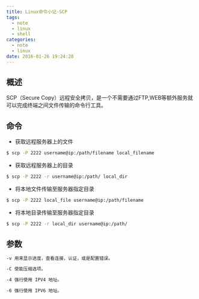 ```yaml
---
title: Linux命令小记-SCP
tags:
  - note
  - linux
  - shell
categories:
  - note
  - linux
date: 2016-01-26 19:24:28
---
```



## 概述 ##
SCP（Secure Copy）远程安全拷贝，是一个不需要通过FTP,WEB等额外服务就可以完成终端之间文件传输的命令行工具。

## 命令 ##
* 获取远程服务器上的文件

``` bash
$ scp -P 2222 username@ip:/path/filename local_filename
```

* 获取远程服务器上的目录

``` bash
$ scp -P 2222 -r username@ip:/path/ local_dir
```

* 将本地文件传输至服务器指定目录

``` bash
$ scp -P 2222 local_file username@ip:/path/filename
```

* 将本地目录传输至服务器指定目录

``` bash
$ scp -P 2222 -r local_dir username@ip:/path/
```

## 参数 ##

``` bash
-v 用来显示进度，查看连接，认证，或是配置错误。

-C 使能压缩选项。

-4 强行使用 IPV4 地址。

-6 强行使用 IPV6 地址。
```

